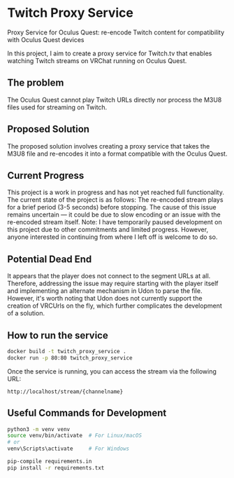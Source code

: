 # Twitch Proxy Service
Proxy Service for Oculus Quest: re-encode Twitch content for compatibility with Oculus Quest devices

In this project, I aim to create a proxy service for Twitch.tv that enables watching Twitch streams on VRChat running on Oculus Quest.

## The problem
The Oculus Quest cannot play Twitch URLs directly nor process the M3U8 files used for streaming on Twitch.

## Proposed Solution
The proposed solution involves creating a proxy service that takes the M3U8 file and re-encodes it into a format compatible with the Oculus Quest.

## Current Progress
This project is a work in progress and has not yet reached full functionality. The current state of the project is as follows:
The re-encoded stream plays for a brief period (3-5 seconds) before stopping. The cause of this issue remains uncertain — it could be due to slow encoding or an issue with the re-encoded stream itself.
Note: I have temporarily paused development on this project due to other commitments and limited progress. However, anyone interested in continuing from where I left off is welcome to do so.

## Potential Dead End
It appears that the player does not connect to the segment URLs at all. Therefore, addressing the issue may require starting with the player itself and implementing an alternate mechanism in Udon to parse the file. However, it's worth noting that Udon does not currently support the creation of VRCUrls on the fly, which further complicates the development of a solution.


## How to run the service
```bash
docker build -t twitch_proxy_service .
docker run -p 80:80 twitch_proxy_service
```
Once the service is running, you can access the stream via the following URL:
```
http://localhost/stream/{channelname}
``` 


## Useful Commands for Development
```bash
python3 -m venv venv
source venv/bin/activate  # For Linux/macOS
# or
venv\Scripts\activate     # For Windows

pip-compile requirements.in
pip install -r requirements.txt
```
